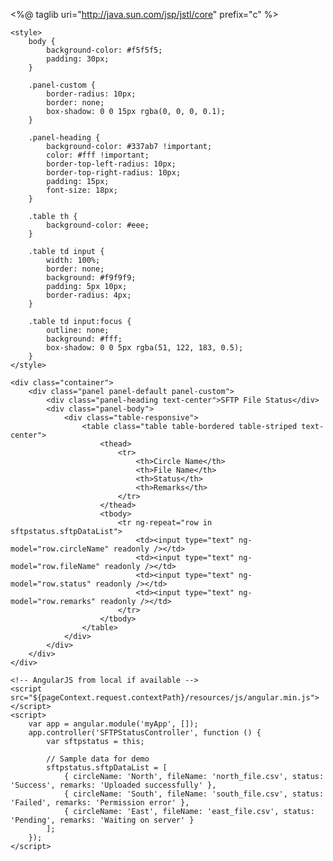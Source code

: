 <%@ taglib uri="http://java.sun.com/jsp/jstl/core" prefix="c" %>
<!DOCTYPE html>
<html>
<head>
    <title>SFTP Status</title>
    <!-- Link your local Bootstrap 3.3.6 CSS -->
    <link rel="stylesheet" href="${pageContext.request.contextPath}/resources/bootstrap/css/bootstrap.min.css">
    
    <style>
        body {
            background-color: #f5f5f5;
            padding: 30px;
        }

        .panel-custom {
            border-radius: 10px;
            border: none;
            box-shadow: 0 0 15px rgba(0, 0, 0, 0.1);
        }

        .panel-heading {
            background-color: #337ab7 !important;
            color: #fff !important;
            border-top-left-radius: 10px;
            border-top-right-radius: 10px;
            padding: 15px;
            font-size: 18px;
        }

        .table th {
            background-color: #eee;
        }

        .table td input {
            width: 100%;
            border: none;
            background: #f9f9f9;
            padding: 5px 10px;
            border-radius: 4px;
        }

        .table td input:focus {
            outline: none;
            background: #fff;
            box-shadow: 0 0 5px rgba(51, 122, 183, 0.5);
        }
    </style>
</head>
<body ng-app="myApp" ng-controller="SFTPStatusController as sftpstatus">

    <div class="container">
        <div class="panel panel-default panel-custom">
            <div class="panel-heading text-center">SFTP File Status</div>
            <div class="panel-body">
                <div class="table-responsive">
                    <table class="table table-bordered table-striped text-center">
                        <thead>
                            <tr>
                                <th>Circle Name</th>
                                <th>File Name</th>
                                <th>Status</th>
                                <th>Remarks</th>
                            </tr>
                        </thead>
                        <tbody>
                            <tr ng-repeat="row in sftpstatus.sftpDataList">
                                <td><input type="text" ng-model="row.circleName" readonly /></td>
                                <td><input type="text" ng-model="row.fileName" readonly /></td>
                                <td><input type="text" ng-model="row.status" readonly /></td>
                                <td><input type="text" ng-model="row.remarks" readonly /></td>
                            </tr>
                        </tbody>
                    </table>
                </div>
            </div>
        </div>
    </div>

    <!-- AngularJS from local if available -->
    <script src="${pageContext.request.contextPath}/resources/js/angular.min.js"></script>
    <script>
        var app = angular.module('myApp', []);
        app.controller('SFTPStatusController', function () {
            var sftpstatus = this;

            // Sample data for demo
            sftpstatus.sftpDataList = [
                { circleName: 'North', fileName: 'north_file.csv', status: 'Success', remarks: 'Uploaded successfully' },
                { circleName: 'South', fileName: 'south_file.csv', status: 'Failed', remarks: 'Permission error' },
                { circleName: 'East', fileName: 'east_file.csv', status: 'Pending', remarks: 'Waiting on server' }
            ];
        });
    </script>
</body>
</html>